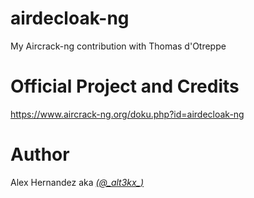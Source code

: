 # airdecloak-ng
My Aircrack-ng contribution with Thomas d'Otreppe

# Official Project and Credits
https://www.aircrack-ng.org/doku.php?id=airdecloak-ng

# Author
Alex Hernandez aka <em><a href="https://twitter.com/_alt3kx_" rel="nofollow">(@\_alt3kx\_)</a></em>
